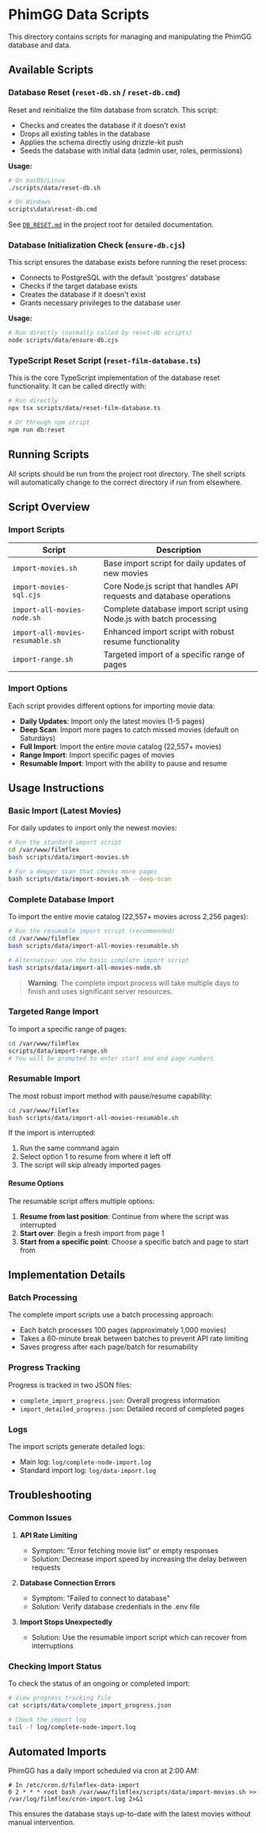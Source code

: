# PhimGG Data Scripts

This directory contains scripts for managing and manipulating the PhimGG database and data.

## Available Scripts

### Database Reset (`reset-db.sh` / `reset-db.cmd`)

Reset and reinitialize the film database from scratch. This script:
- Checks and creates the database if it doesn't exist
- Drops all existing tables in the database
- Applies the schema directly using drizzle-kit push
- Seeds the database with initial data (admin user, roles, permissions)

**Usage:**
```bash
# On macOS/Linux
./scripts/data/reset-db.sh

# On Windows
scripts\data\reset-db.cmd
```

See [`DB_RESET.md`](../../DB_RESET.md) in the project root for detailed documentation.

### Database Initialization Check (`ensure-db.cjs`)

This script ensures the database exists before running the reset process:
- Connects to PostgreSQL with the default 'postgres' database
- Checks if the target database exists
- Creates the database if it doesn't exist
- Grants necessary privileges to the database user

**Usage:**
```bash
# Run directly (normally called by reset-db scripts)
node scripts/data/ensure-db.cjs
```

### TypeScript Reset Script (`reset-film-database.ts`)

This is the core TypeScript implementation of the database reset functionality. It can be called directly with:

```bash
# Run directly
npx tsx scripts/data/reset-film-database.ts

# Or through npm script
npm run db:reset
```

## Running Scripts

All scripts should be run from the project root directory. The shell scripts will automatically change to the correct directory if run from elsewhere.

## Script Overview

### Import Scripts

| Script | Description |
|--------|-------------|
| `import-movies.sh` | Base import script for daily updates of new movies |
| `import-movies-sql.cjs` | Core Node.js script that handles API requests and database operations |
| `import-all-movies-node.sh` | Complete database import script using Node.js with batch processing |
| `import-all-movies-resumable.sh` | Enhanced import script with robust resume functionality |
| `import-range.sh` | Targeted import of a specific range of pages |

### Import Options

Each script provides different options for importing movie data:

- **Daily Updates**: Import only the latest movies (1-5 pages)
- **Deep Scan**: Import more pages to catch missed movies (default on Saturdays)
- **Full Import**: Import the entire movie catalog (22,557+ movies)
- **Range Import**: Import specific pages of movies
- **Resumable Import**: Import with the ability to pause and resume

## Usage Instructions

### Basic Import (Latest Movies)

For daily updates to import only the newest movies:

```bash
# Run the standard import script
cd /var/www/filmflex
bash scripts/data/import-movies.sh

# For a deeper scan that checks more pages
bash scripts/data/import-movies.sh --deep-scan
```

### Complete Database Import

To import the entire movie catalog (22,557+ movies across 2,256 pages):

```bash
# Run the resumable import script (recommended)
cd /var/www/filmflex
bash scripts/data/import-all-movies-resumable.sh

# Alternative: use the basic complete import script
bash scripts/data/import-all-movies-node.sh
```

> **Warning**: The complete import process will take multiple days to finish and uses significant server resources.

### Targeted Range Import

To import a specific range of pages:

```bash
cd /var/www/filmflex
scripts/data/import-range.sh
# You will be prompted to enter start and end page numbers
```

### Resumable Import

The most robust import method with pause/resume capability:

```bash
cd /var/www/filmflex
bash scripts/data/import-all-movies-resumable.sh
```

If the import is interrupted:
1. Run the same command again
2. Select option 1 to resume from where it left off
3. The script will skip already imported pages

#### Resume Options

The resumable script offers multiple options:
1. **Resume from last position**: Continue from where the script was interrupted
2. **Start over**: Begin a fresh import from page 1
3. **Start from a specific point**: Choose a specific batch and page to start from

## Implementation Details

### Batch Processing

The complete import scripts use a batch processing approach:
- Each batch processes 100 pages (approximately 1,000 movies)
- Takes a 60-minute break between batches to prevent API rate limiting
- Saves progress after each page/batch for resumability

### Progress Tracking

Progress is tracked in two JSON files:
- `complete_import_progress.json`: Overall progress information
- `import_detailed_progress.json`: Detailed record of completed pages

### Logs

The import scripts generate detailed logs:
- Main log: `log/complete-node-import.log`
- Standard import log: `log/data-import.log`

## Troubleshooting

### Common Issues

1. **API Rate Limiting**
   - Symptom: "Error fetching movie list" or empty responses
   - Solution: Decrease import speed by increasing the delay between requests

2. **Database Connection Errors**
   - Symptom: "Failed to connect to database"
   - Solution: Verify database credentials in the .env file

3. **Import Stops Unexpectedly**
   - Solution: Use the resumable import script which can recover from interruptions

### Checking Import Status

To check the status of an ongoing or completed import:

```bash
# View progress tracking file
cat scripts/data/complete_import_progress.json

# Check the import log
tail -f log/complete-node-import.log
```

## Automated Imports

PhimGG has a daily import scheduled via cron at 2:00 AM:

```
# In /etc/cron.d/filmflex-data-import
0 2 * * * root bash /var/www/filmflex/scripts/data/import-movies.sh >> /var/log/filmflex/cron-import.log 2>&1
```

This ensures the database stays up-to-date with the latest movies without manual intervention.